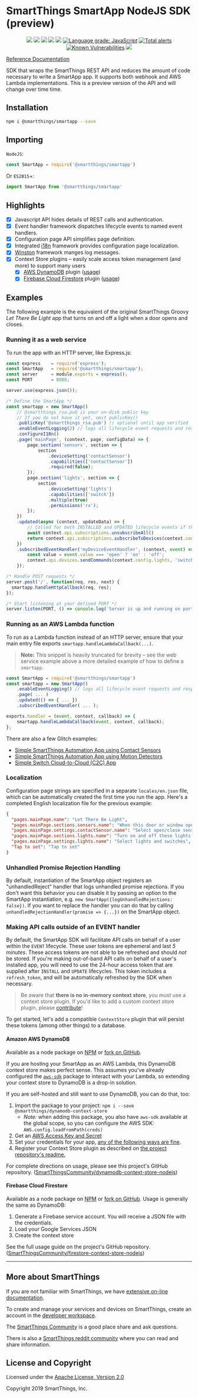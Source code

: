 # SmartThings SmartApp NodeJS SDK (preview)

<p align="center">
<a href="https://www.npmjs.com/package/@smartthings/smartapp"><img src="https://badgen.net/npm/v/@smartthings/smartapp"/></a>
<a href="https://www.npmjs.com/package/@smartthings/smartapp"><img src="https://badgen.net/npm/license/@smartthings/smartapp"/></a>
<a href="https://circleci.com/gh/SmartThingsCommunity/smartapp-sdk-nodejs/tree/master"><img src="https://circleci.com/gh/SmartThingsCommunity/smartapp-sdk-nodejs.svg?style=svg"/></a>
<a href="https://codecov.io/gh/SmartThingsCommunity/smartapp-sdk-nodejs"><img src="https://codecov.io/gh/SmartThingsCommunity/smartapp-sdk-nodejs/branch/master/graph/badge.svg"/></a>
<a href="https://status.badgen.net/"><img src="https://badgen.net/xo/status/@smartthings/smartapp"/></a>
<a href="https://lgtm.com/projects/g/SmartThingsCommunity/smartapp-sdk-nodejs/context:javascript"><img alt="Language grade: JavaScript" src="https://img.shields.io/lgtm/grade/javascript/g/SmartThingsCommunity/smartapp-sdk-nodejs.svg?logo=lgtm&logoWidth=18"/></a>
<a href="https://lgtm.com/projects/g/SmartThingsCommunity/smartapp-sdk-nodejs/alerts/"><img alt="Total alerts" src="https://img.shields.io/lgtm/alerts/g/SmartThingsCommunity/smartapp-sdk-nodejs.svg?logo=lgtm&logoWidth=18"/></a>
<a href="https://snyk.io/test/github/SmartThingsCommunity/smartapp-sdk-nodejs?targetFile=package.json"><img src="https://snyk.io/test/github/SmartThingsCommunity/smartapp-sdk-nodejs/badge.svg?targetFile=package.json" alt="Known Vulnerabilities" data-canonical-src="https://snyk.io/test/github/SmartThingsCommunity/smartapp-sdk-nodejs?targetFile=package.json" style="max-width:100%;"></a>
<a href="https://smartthingsdev.slack.com/messages/CG595N08N"><img src="https://badgen.net/badge//smartthingsdev?icon=slack"/></a>
</p>

[Reference Documentation](doc/index.md)

SDK that wraps the SmartThings REST API and reduces the amount of code necessary to write a SmartApp app. It supports both webhook and AWS Lambda implementations. This is a preview version of the API and will change over time time.

## Installation

```bash
npm i @smartthings/smartapp --save
```

## Importing

`NodeJS`:

```javascript
const SmartApp = require('@smartthings/smartapp')
```

Or `ES2015`+:

```javascript
import SmartApp from '@smartthings/smartapp'
```

## Highlights

- [x] Javascript API hides details of REST calls and authentication.
- [x] Event handler framework dispatches lifecycle events to named event handlers.
- [x] Configuration page API simplifies page definition.
- [x] Integrated [i18n](https://www.npmjs.com/package/i18n) framework provides configuration page localization.
- [x] [Winston](https://www.npmjs.com/package/winston) framework manges log messages.
- [x] Context Store plugins – easily scale access token management (and more) to support many users
  - [x] [AWS DynamoDB](https://github.com/SmartThingsCommunity/dynamodb-context-store-nodejs) plugin ([usage](#amazon-aws-dynamodb))
  - [x] [Firebase Cloud Firestore](https://github.com/SmartThingsCommunity/firestore-context-store-nodejs) plugin ([usage](#firebase-cloud-firestore))

## Examples

The following example is the equivalent of the original SmartThings Groovy _Let There Be Light_ app that turns on and off a light when a door opens and closes.

### Running it as a web service

To run the app with an HTTP server, like Express.js:

```javascript
const express    = require('express');
const SmartApp   = require('@smartthings/smartapp');
const server     = module.exports = express();
const PORT       = 8080;

server.use(express.json());

/* Define the SmartApp */
const smartapp = new SmartApp()
    // @smartthings_rsa.pub is your on-disk public key
    // If you do not have it yet, omit publicKey()
    .publicKey('@smartthings_rsa.pub') // optional until app verified
    .enableEventLogging(2) // logs all lifecycle event requests and responses as pretty-printed JSON. Omit in production
    .configureI18n()
    .page('mainPage', (context, page, configData) => {
        page.section('sensors', section => {
            section
                .deviceSetting('contactSensor')
                .capabilities(['contactSensor'])
                .required(false);
        });
        page.section('lights', section => {
            section
                .deviceSetting('lights')
                .capabilities(['switch'])
                .multiple(true)
                .permissions('rx');
        });
    })
    .updated(async (context, updateData) => {
        // Called for both INSTALLED and UPDATED lifecycle events if there is no separate installed() handler
        await context.api.subscriptions.unsubscribeAll()
        return context.api.subscriptions.subscribeToDevices(context.config.contactSensor, 'contactSensor', 'contact', 'myDeviceEventHandler');
    })
    .subscribedEventHandler('myDeviceEventHandler', (context, event) => {
        const value = event.value === 'open' ? 'on' : 'off';
        context.api.devices.sendCommands(context.config.lights, 'switch', value);
    });

/* Handle POST requests */
server.post('/', function(req, res, next) {
  smartapp.handleHttpCallback(req, res);
});

/* Start listening at your defined PORT */
server.listen(PORT, () => console.log(`Server is up and running on port ${PORT}`));
```

### Running as an AWS Lambda function

To run as a Lambda function instead of an HTTP server, ensure that your main entry file exports `smartapp.handleLambdaCallback(...)`.

> **Note:** This snippet is heavily truncated for brevity – see the web service example above a more detailed example of how to define a `smartapp`.

```javascript
const SmartApp = require('@smartthings/smartapp')
const smartapp = new SmartApp()
    .enableEventLogging() // logs all lifecycle event requests and responses. Omit in production
    .page( ... )
    .updated(() => { ... })
    .subscribedEventHandler( ... );

exports.handler = (event, context, callback) => {
    smartapp.handleLambdaCallback(event, context, callback);
};
```
There are also a few Glitch examples:

- [Simple SmartThings Automation App using Contact Sensors](https://glitch.com/edit/#!/south-mayonnaise?path=README.md:1:0)
- [Simple SmartThings Automation App using Motion Detectors](https://glitch.com/edit/#!/polite-math?path=README.md:1:0)
- [Simple Switch Cloud-to-Cloud (C2C) App](https://glitch.com/edit/#!/aquamarine-crop?path=README.md:1:0)

### Localization

Configuration page strings are specified in a separate `locales/en.json` file, which can be automatically created the first time you run the app. Here's a completed English localization file for the previous example:

```json
{
  "pages.mainPage.name": "Let There Be Light",
  "pages.mainPage.sections.sensors.name": "When this door or window opens or closes",
  "pages.mainPage.settings.contactSensor.name": "Select open/close sensor",
  "pages.mainPage.sections.lights.name": "Turn on and off these lights and switches",
  "pages.mainPage.settings.lights.name": "Select lights and switches",
  "Tap to set": "Tap to set"
}
```

### Unhandled Promise Rejection Handling

By default, instantiation of the SmartApp object registers an "unhandledReject" handler
that logs unhandled promise rejections. If you don't want this behavior you can disable
it by passing an option to the SmartApp instantiation, e.g. `new SmartApp({logUnhandledRejections: false})`.
If you want to replace the handler you can do that by calling `unhandledRejectionHandler(promise => {...})`
on the SmartApp object.

### Making API calls outside of an EVENT handler

By default, the SmartApp SDK will facilitate API calls on behalf of a user within the `EVENT` lifecycle. These user tokens are ephemeral and last *5 minutes*. These access tokens are not able to be refreshed and should _not_ be stored. If you're making out-of-band API calls on behalf of a user's installed app, you will need to use the 24-hour access token that are supplied after `INSTALL` and `UPDATE` lifecycles. This token includes a `refresh_token`, and will be automatically refreshed by the SDK when necessary.

> Be aware that **there is no in-memory context store**, you must use a context store plugin. If you'd like to add a custom context store plugin, please [contribute](CONTRIBUTING.md)!

To get started, let's add a compatible `ContextStore` plugin that will persist these tokens (among other things) to a database.

#### Amazon AWS DynamoDB

Available as a node package on [NPM](https://www.npmjs.com/package/@smartthings/dynamodb-context-store) or [fork on GitHub](https://github.com/SmartThingsCommunity/dynamodb-context-store-nodejs/fork).

If you are hosting your SmartApp as an AWS Lambda, this DynamoDB context store makes perfect sense. This assumes you've already configured the [`aws-sdk`](https://www.npmjs.com/package/aws-sdk) package to interact with your Lambda, so extending your context store to DynamoDB is a drop-in solution.

If you are self-hosted and still want to use DynamoDB, you can do that, too:

1. Import the package to your project: `npm i --save @smartthings/dynamodb-context-store`
    - *Note:* when adding this package, you also have `aws-sdk` available at the global scope, so you can configure the AWS SDK: `AWS.config.loadFromPath(creds)`
1. Get an [AWS Access Key and Secret](https://docs.aws.amazon.com/sdk-for-javascript/v2/developer-guide/getting-your-credentials.html)
1. Set your credentials for your app, [any of the following ways are fine](https://docs.aws.amazon.com/sdk-for-javascript/v2/developer-guide/setting-credentials-node.html).
1. Register your Context Store plugin as described on [the project repository's readme.](https://github.com/SmartThingsCommunity/dynamodb-context-store-nodejs#usage)

For complete directions on usage, please see this project's GitHub repository. ([SmartThingsCommunity/dynamodb-context-store-nodejs](https://github.com/SmartThingsCommunity/dynamodb-context-store-nodejs))

#### Firebase Cloud Firestore

Available as a node package on [NPM](https://www.npmjs.com/package/@smartthings/firestore-context-store) or [fork on GitHub](https://github.com/SmartThingsCommunity/firestore-context-store-nodejs/fork). Usage is generally the same as DynamoDB:

1. Generate a Firebase service account. You will receive a JSON file with the credentials.
1. Load your Google Services JSON
1. Create the context store

See the full usage guide on the project's GitHub repository. ([SmartThingsCommunity/firestore-context-store-nodejs](https://github.com/SmartThingsCommunity/firestore-context-store-nodejs#usage))

---
## More about SmartThings

If you are not familiar with SmartThings, we have
[extensive on-line documentation](https://smartthings.developer.samsung.com/develop/index.html).

To create and manage your services and devices on SmartThings, create an account in the
[developer workspace](https://devworkspace.developer.samsung.com/).

The [SmartThings Community](https://community.smartthings.com/c/developers/) is a good place share and
ask questions.

There is also a [SmartThings reddit community](https://www.reddit.com/r/SmartThings/) where you
can read and share information.

## License and Copyright

Licensed under the [Apache License, Version 2.0](LICENSE)

Copyright 2019 SmartThings, Inc.
